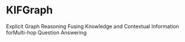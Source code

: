 # KIFGraph
Explicit Graph Reasoning Fusing Knowledge and Contextual Information forMulti-hop Question Answering
